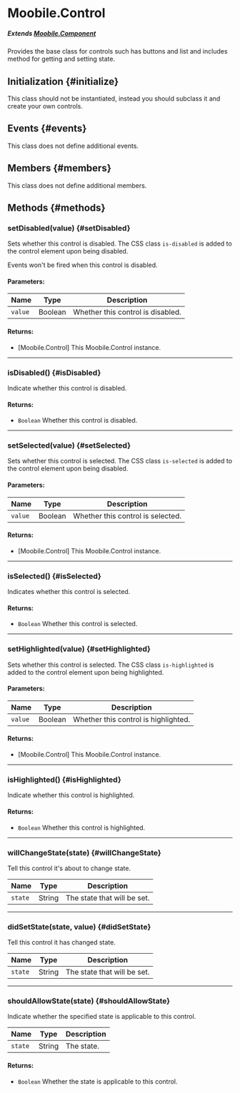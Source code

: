 Moobile.Control
================================================================================

##### Extends *[Moobile.Component](../Component/Component.md)*

Provides the base class for controls such has buttons and list and includes method for getting and setting state.

Initialization {#initialize}
--------------------------------------------------------------------------------

This class should not be instantiated, instead you should subclass it and create your own controls.

Events {#events}
--------------------------------------------------------------------------------

This class does not define additional events.

Members {#members}
--------------------------------------------------------------------------------

This class does not define additional members.

Methods {#methods}
--------------------------------------------------------------------------------

### setDisabled(value) {#setDisabled}

Sets whether this control is disabled. The CSS class `is-disabled` is added to the control element upon being disabled.

Events won't be fired when this control is disabled.

#### Parameters:

Name    | Type    | Description
------- | ------- | -----------
`value` | Boolean | Whether this control is disabled.

#### Returns:

- [Moobile.Control] This Moobile.Control instance.

-----

### isDisabled() {#isDisabled}

Indicate whether this control is disabled.

#### Returns:

- `Boolean` Whether this control is disabled.

-----

### setSelected(value) {#setSelected}

Sets whether this control is selected. The CSS class `is-selected` is added to the control element upon being disabled.

#### Parameters:

Name    | Type    | Description
------- | ------- | -----------
`value` | Boolean | Whether this control is selected.

#### Returns:

- [Moobile.Control] This Moobile.Control instance.

-----

### isSelected() {#isSelected}

Indicates whether this control is selected.

#### Returns:

- `Boolean` Whether this control is selected.

-----

### setHighlighted(value) {#setHighlighted}

Sets whether this control is selected. The CSS class `is-highlighted` is added to the control element upon being highlighted.

#### Parameters:

Name    | Type    | Description
------- | ------- | -----------
`value` | Boolean | Whether this control is highlighted.

#### Returns:

- [Moobile.Control] This Moobile.Control instance.

-----

### isHighlighted() {#isHighlighted}

Indicate whether this control is highlighted.

#### Returns:

- `Boolean` Whether this control is highlighted.

-----

### willChangeState(state) {#willChangeState}

Tell this control it's about to change state.

Name    | Type   | Description
------- | ------ | -----------
`state` | String | The state that will be set.

-----

### didSetState(state, value) {#didSetState}

Tell this control it has changed state.

Name    | Type   | Description
------- | ------ | -----------
`state` | String | The state that will be set.

-----

### shouldAllowState(state) {#shouldAllowState}

Indicate whether the specified state is applicable to this control.

Name    | Type   | Description
------- | ------ | -----------
`state` | String | The state.

#### Returns:

- `Boolean` Whether the state is applicable to this control.
